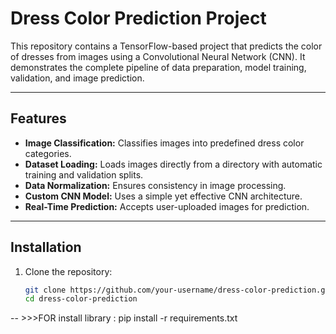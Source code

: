 # Dress Color Prediction Project

This repository contains a TensorFlow-based project that predicts the color of dresses from images using a Convolutional Neural Network (CNN). It demonstrates the complete pipeline of data preparation, model training, validation, and image prediction.

---

## Features

- **Image Classification:** Classifies images into predefined dress color categories.
- **Dataset Loading:** Loads images directly from a directory with automatic training and validation splits.
- **Data Normalization:** Ensures consistency in image processing.
- **Custom CNN Model:** Uses a simple yet effective CNN architecture.
- **Real-Time Prediction:** Accepts user-uploaded images for prediction.

---

## Installation

1. Clone the repository:
   ```bash
   git clone https://github.com/your-username/dress-color-prediction.git
   cd dress-color-prediction


-- >>>FOR install library : pip install -r requirements.txt
